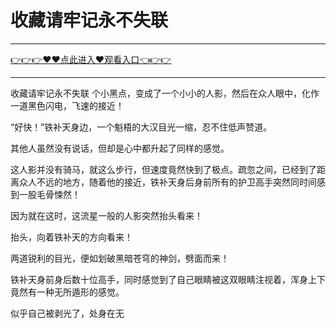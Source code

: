 # 收藏请牢记永不失联

<hr/> <a href="https://github.com/nemmp/jaok/issues/2">👉👉👉♥♥点此进入♥观看入口👈👉👉</a><hr/>

收藏请牢记永不失联
个小黑点，变成了一个小小的人影，然后在众人眼中，化作一道黑色闪电，飞速的接近！

“好快！”铁补天身边，一个魁梧的大汉目光一缩，忍不住低声赞道。

其他人虽然没有说话，但却是心中都升起了同样的感觉。

这人影并没有骑马，就这么步行，但速度竟然快到了极点。疏忽之间，已经到了距离众人不远的地方，随着他的接近，铁补天身后身前所有的护卫高手突然同时间感到一股毛骨悚然！

因为就在这时，这流星一般的人影突然抬头看来！

抬头，向着铁补天的方向看来！

两道锐利的目光，便如划破黑暗苍穹的神剑，劈面而来！

铁补天身前身后数十位高手，同时感觉到了自己眼睛被这双眼睛注视着，浑身上下竟然有一种无所遁形的感觉。

似乎自己被剥光了，处身在无
